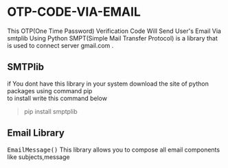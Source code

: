 # OTP-CODE-VIA-EMAIL
This OTP(One Time Password) Verification Code Will Send User's Email Via smtplib Using Python SMPT(Simple Mail Transfer Protocol) is a library that is used to connect server gmail.com .

## SMTPlib
if You dont have this library in your system download the site of python packages using command pip <br>
to install write this command below <br>
> pip install smptplib

## Email Library 
<kbd>EmailMessage()</kbd> This library allows you to compose all email components like subjects,message<br>
